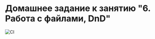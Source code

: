 # Домашнее задание к занятию "6. Работа с файлами, DnD"

![CI](https://github.com/Mitriy-Bug/events/actions/workflows/web.yml/badge.svg)
